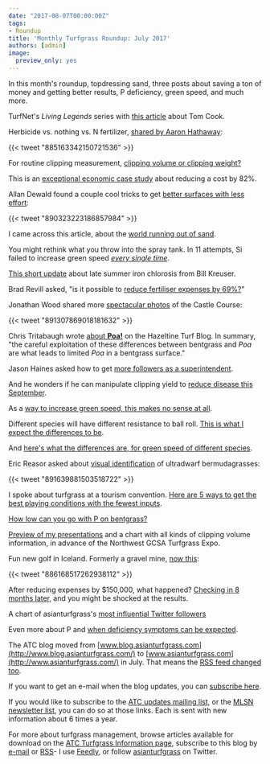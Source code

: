 ```yaml
---
date: "2017-08-07T00:00:00Z"
tags:
- Roundup
title: 'Monthly Turfgrass Roundup: July 2017'
authors: [admin]
image:
  preview_only: yes
---
```


In this month's roundup, topdressing sand, three posts about saving a ton of money and getting better results, P deficiency, green speed, and much more.

TurfNet's *Living Legends* series with [this article](http://www.turfnet.com/blog/33/entry-1452-tom-cook-pioneered-the-turf-program-at-oregon-state-university/) about Tom Cook. 

Herbicide vs. nothing vs. N fertilizer, [shared by Aaron Hathaway](https://twitter.com/Turficidal/status/885163342150721536):

{{< tweet "885163342150721536" >}}

For routine clipping measurement, [clipping volume or clipping weight?](http://www.asianturfgrass.com/2017-07-04-volume-or-weight/)

This is an [exceptional economic case study](http://www.asianturfgrass.com/2017-07-05-saving-82-percent-gsr/) about reducing a cost by 82%.

Allan Dewald found a couple cool tricks to get [better surfaces with less effort](https://twitter.com/allan_dewald/status/890323223186857984):

{{< tweet "890323223186857984" >}}

I came across this article, about the [world running out of sand](http://www.newyorker.com/magazine/2017/05/29/the-world-is-running-out-of-sand).

You might rethink what you throw into the spray tank. In 11 attempts, Si failed to increase green speed [*every single time*](http://www.asianturfgrass.com/2017-07-06-rethink-throw-spray-tank-si/).

[This short update](http://turf.unl.edu/late-summer-yellowing-kentucky-bluegrass-and-creeping-bentgrass-0) about late summer iron chlorosis from Bill Kreuser.

Brad Revill asked, "is it possible to [reduce fertiliser expenses by 69%?](https://www.bradrevillturf.com/goingagainstthegrain/23/5/2017/mlsn-nikanti-gc-reducing-expenses-and-inputs-since-2016)" 

Jonathan Wood shared more [spectacular photos](https://twitter.com/jonwood1978/status/891307869018181632) of the Castle Course:

{{< tweet "891307869018181632" >}}

Chris Tritabaugh wrote [about **Poa!**](https://www.hazeltinenational.com/turf-blog/poa) on the Hazeltine Turf Blog. In summary, "the careful exploitation of these differences between bentgrass and *Poa* are what leads to limited *Poa* in a bentgrass surface."

Jason Haines asked how to get [more followers as a superintendent](http://www.asianturfgrass.com/2017-07-12-more-followers-as-supt-suggestion/). 

And he wonders if he can manipulate clipping yield to [reduce disease this September](http://www.turfhacker.com/2017/07/can-i-use-clipping-yield-to-prevent.html).

As a [way to increase green speed, this makes no sense at all](http://www.asianturfgrass.com/2017-07-14-si-does-this-make-sense-to-you/).

Different species will have different resistance to ball roll. [This is what I expect the differences to be](http://www.asianturfgrass.com/2017-07-16-species-ease-speed/).

And [here's what the differences are, for green speed of different species](http://www.asianturfgrass.com/2017-07-17-green-speed-joyplot/).

Eric Reasor asked about [visual identification](https://twitter.com/TurfBlade/status/891639881503518722) of ultradwarf bermudagrasses:

{{< tweet "891639881503518722" >}}

I spoke about turfgrass at a tourism convention. [Here are 5 ways to get the best playing conditions with the fewest inputs](http://www.asianturfgrass.com/2017-07-21-thailand-golf-paradise-seminar/).

[How low can you go with P on bentgrass?](http://www.asianturfgrass.com/2017-07-26-phosphorus-deficiency-photo/)

[Preview of my presentations](http://www.asianturfgrass.com/2017-07-27-coming-up-in-october/) and a chart with all kinds of clipping volume information, in advance of the Northwest GCSA Turfgrass Expo.

Fun new golf in Iceland. Formerly a gravel mine, [now this](https://twitter.com/KeilirGolf/status/886168517262938112):

{{< tweet "886168517262938112" >}}

After reducing expenses by $150,000, what happened? [Checking in 8 months later](http://www.asianturfgrass.com/2017-07-27-remember-this-checking-in-after-implementing-gp-mlsn/), and you might be shocked at the results.

A chart of asianturfgrass's [most influential Twitter followers](http://www.asianturfgrass.com/2017-07-30-atc-most-influential-followers/)

Even more about P and [when deficiency symptoms can be expected](http://www.asianturfgrass.com/2017-07-31-deficiency-symptoms-in-control-plots/).

The ATC blog moved from [www.blog.asianturfgrass.com](http://www.blog.asianturfgrass.com/) to [www.asianturfgrass.com](http://www.asianturfgrass.com/) in July. That means the [RSS feed changed too](http://www.asianturfgrass.com/2017-07-18-new-blog-update-rss/).

If you want to get an e-mail when the blog updates, you can [subscribe here](http://www.subscribepage.com/atc_blog_email).

If you would like to subscribe to the [ATC updates mailing list](http://www.subscribepage.com/atcupdate), or the [MLSN newsletter list](http://www.subscribepage.com/mlsn), you can do so at those links. Each is sent with new information about 6 times a year. 

For more about turfgrass management, browse articles available for download on the [ATC Turfgrass Information page](http://www.micahwoods.typepad.com/test_static/turf-information.html), subscribe to this blog by [e-mail](http://www.subscribepage.com/atc_blog_email) or [RSS](http://www.asianturfgrass.com/feed.xml)- I use [Feedly](http://cloud.feedly.com/#welcome), or follow [asianturfgrass](https://twitter.com/asianturfgrass) on Twitter.
